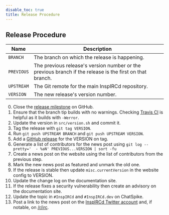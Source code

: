 ```yaml
---
disable_toc: true
title: Release Procedure
---
```


## Release Procedure

Name       | Description
---------- | -------
`BRANCH`   | The branch on which the release is happening.
`PREVIOUS` | The previous release's version number or the previous branch if the release is the first on that branch.
`UPSTREAM` | The Git remote for the main InspIRCd repository.
`VERSION`  | The new release's version number.

0. Close the [release milestone](https://github.com/inspircd/inspircd/milestones) on GitHub.
0. Ensure that the branch tip builds with no warnings. Checking [Travis CI](https://travis-ci.com/inspircd/inspircd) is helpful as it builds with `-Werror`.
0. Update the version in `src/version.sh` and commit it.
0. Tag the release with `git tag VERSION`.
0. Run `git push UPSTREAM BRANCH` and `git push UPSTREAM VERSION`.
0. Add a [GitHub release](https://github.com/inspircd/inspircd/tags) for the VERSION on tag.
0. Generate a list of contributors for the news post using `git log --pretty='  - %aN' PREVIOUS...VERSION | sort -fu`
0. Create a news post on the website using the list of contributors from the previous step.
0. Mark the new news post as featured and unmark the old one.
0. If the release is stable then update `misc.currentVersion` in the website config to VERSION.
0. Update the change log on the documentation site.
0. If the release fixes a security vulnerability then create an advisory on the documentation site.
0. Update the topic in `#InspIRCd` and `#InspIRCd.dev` on ChatSpike.
0. Post a link to the news post on the [InspIRCd Twitter account](https://twitter.com/InspIRCdTeam) and, if notable, on [/r/irc](https://old.reddit.com/r/irc/).
